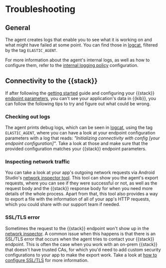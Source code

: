 # Troubleshooting

## General

The agent creates logs that enable you to see what it is working on and what might have failed at some point. You can find those in [logcat](https://developer.android.com/studio/debug/logcat), filtered by the tag `ELASTIC_AGENT`.

For more information about the agent's internal logs, as well as how to configure them, refer to the [internal logging policy](configuration.md#internal-logging-policy) configuration.

## Connectivity to the {{stack}}

If after following the [getting started](getting-started.md) guide and configuring your {{stack}} [endpoint parameters](configuration.md#export-connectivity), you can't see your application's data in {{kib}}, you can follow the following tips to try and figure out what could be wrong.

### Checking out logs

The agent prints debug logs, which can be seen in [logcat](https://developer.android.com/studio/debug/logcat), using the tag `ELASTIC_AGENT`, where you can have a look at your endpoint configuration parameters with a log that reads: _"Initializing connectivity with config [your endpoint configuration]"_. Take a look at those and make sure that the provided configuration matches your {{stack}} endpoint parameters.

### Inspecting network traffic

You can take a look at your app's outgoing network requests via Android Studio's [network inspector tool](http://developer.android.com/studio/debug/network-profiler). This tool can show you the agent's export requests, where you can see if they were successful or not, as well as the request body and the {{stack}} response body for when you need more details of the whole process. Apart from that, this tool also provides a way to export a file with the information of all of your app's HTTP requests, which you could share with our support team if needed.

### SSL/TLS error

Sometimes the request to the {{stack}} endpoint won't show up in the [network inspector](#inspecting-network-traffic). A common issue when this happens is that there is an SSL/TLS error that occurs when the agent tries to contact your {{stack}} endpoint. This is often the case when you work with an on-prem {{stack}} that doesn't have trusted CAs, for which you'd need to add custom security configurations to your app to make the export work. Take a look at [how to configure SSL/TLS](how-tos.md#how-ssl) for more information.
